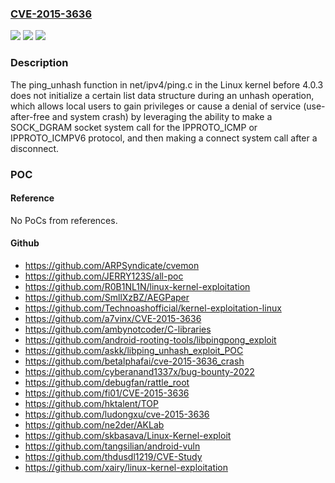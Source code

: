 ### [CVE-2015-3636](https://cve.mitre.org/cgi-bin/cvename.cgi?name=CVE-2015-3636)
![](https://img.shields.io/static/v1?label=Product&message=n%2Fa&color=blue)
![](https://img.shields.io/static/v1?label=Version&message=n%2Fa&color=blue)
![](https://img.shields.io/static/v1?label=Vulnerability&message=n%2Fa&color=brighgreen)

### Description

The ping_unhash function in net/ipv4/ping.c in the Linux kernel before 4.0.3 does not initialize a certain list data structure during an unhash operation, which allows local users to gain privileges or cause a denial of service (use-after-free and system crash) by leveraging the ability to make a SOCK_DGRAM socket system call for the IPPROTO_ICMP or IPPROTO_ICMPV6 protocol, and then making a connect system call after a disconnect.

### POC

#### Reference
No PoCs from references.

#### Github
- https://github.com/ARPSyndicate/cvemon
- https://github.com/JERRY123S/all-poc
- https://github.com/R0B1NL1N/linux-kernel-exploitation
- https://github.com/SmllXzBZ/AEGPaper
- https://github.com/Technoashofficial/kernel-exploitation-linux
- https://github.com/a7vinx/CVE-2015-3636
- https://github.com/ambynotcoder/C-libraries
- https://github.com/android-rooting-tools/libpingpong_exploit
- https://github.com/askk/libping_unhash_exploit_POC
- https://github.com/betalphafai/cve-2015-3636_crash
- https://github.com/cyberanand1337x/bug-bounty-2022
- https://github.com/debugfan/rattle_root
- https://github.com/fi01/CVE-2015-3636
- https://github.com/hktalent/TOP
- https://github.com/ludongxu/cve-2015-3636
- https://github.com/ne2der/AKLab
- https://github.com/skbasava/Linux-Kernel-exploit
- https://github.com/tangsilian/android-vuln
- https://github.com/thdusdl1219/CVE-Study
- https://github.com/xairy/linux-kernel-exploitation

